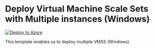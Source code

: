 # Deploy Virtual Machine Scale Sets with Multiple instances (Windows)


[![Deploy to Azure](https://aka.ms/deploytoazurebutton)](https://portal.azure.com/#create/Microsoft.Template/uri/https%3A%2F%2Fraw.githubusercontent.com%2Fmehul-birari%2Fsample-arm-templates%2Fmaster%2Fvmss-multiple-instances-windows%2Fazuredeploy.json)  

This template enables us to deploy multiple VMSS (Windows). 

